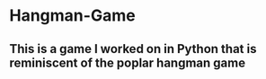 # Hangman-Game


## This is a game I worked on in Python that is reminiscent of the poplar hangman game
